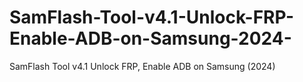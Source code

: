 # SamFlash-Tool-v4.1-Unlock-FRP-Enable-ADB-on-Samsung-2024-
SamFlash Tool v4.1 Unlock FRP, Enable ADB on Samsung (2024)
